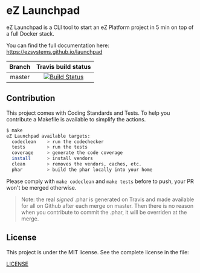 # eZ Launchpad

eZ Launchpad is a CLI tool to start an eZ Platform project in 5 min on top of a full Docker stack.

You can find the full documentation here: https://ezsystems.github.io/launchpad

| Branch   | Travis build status |
|:--------:|:-------------------:|
| master   | [![Build Status](https://travis-ci.org/ezsystems/launchpad.svg?branch=master)](https://travis-ci.org/ezsystems/launchpad)

## Contribution

This project comes with Coding Standards and Tests.
To help you contribute a Makefile is available to simplify the actions.

```bash
$ make
eZ Launchpad available targets:
  codeclean    > run the codechecker
  tests        > run the tests
  coverage     > generate the code coverage
  install      > install vendors
  clean        > removes the vendors, caches, etc.
  phar         > build the phar locally into your home
```

Please comply with `make codeclean` and `make tests` before to push, your PR won't be merged otherwise.

> Note: the real *signed* .phar is generated on Travis and made available for all on Github after each merge on master.
> Then there is no reason when you contribute to commit the .phar, it will be overriden at the merge. 

## License

This project is under the MIT license. See the complete license in the file:

[LICENSE](LICENSE)



